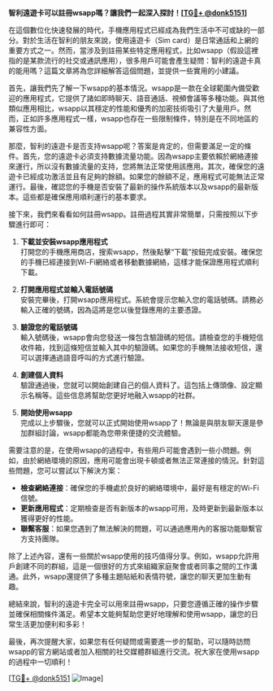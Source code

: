 **智利遠遊卡可以註冊wsapp嗎？讓我們一起深入探討！[[TG💪+ @donk5151](https://t.me/s/donk5151)]**

在這個數位化快速發展的時代，手機應用程式已經成為我們生活中不可或缺的一部分。對於生活在智利的朋友來說，使用遠遊卡（Sim card）是日常通話和上網的重要方式之一。然而，當涉及到註冊某些特定應用程式，比如wsapp（假設這裡指的是某款流行的社交或通訊應用），很多用戶可能會產生疑問：智利的遠遊卡真的能用嗎？這篇文章將為您詳細解答這個問題，並提供一些實用的小建議。

首先，讓我們先了解一下wsapp的基本情況。wsapp是一款在全球範圍內備受歡迎的應用程式，它提供了諸如即時聊天、語音通話、視頻會議等多種功能。與其他類似應用相比，wsapp以其穩定的性能和優秀的加密技術吸引了大量用戶。然而，正如許多應用程式一樣，wsapp也存在一些限制條件，特別是在不同地區的兼容性方面。

那麼，智利的遠遊卡是否支持wsapp呢？答案是肯定的，但需要滿足一定的條件。首先，您的遠遊卡必須支持數據流量功能。因為wsapp主要依賴於網絡連接來運行，所以沒有數據流量的支持，您將無法正常使用該應用。其次，確保您的遠遊卡已經成功激活並且有足夠的餘額。如果您的餘額不足，應用程式可能無法正常運行。最後，確認您的手機是否安裝了最新的操作系統版本以及wsapp的最新版本。這些都是確保應用順利運行的基本要求。

接下來，我們來看看如何註冊wsapp。註冊過程其實非常簡單，只需按照以下步驟進行即可：

1. **下載並安裝wsapp應用程式**  
   打開您的手機應用商店，搜索wsapp，然後點擊“下載”按鈕完成安裝。確保您的手機已經連接到Wi-Fi網絡或者移動數據網絡，這樣才能保證應用程式順利下載。

2. **打開應用程式並輸入電話號碼**  
   安裝完畢後，打開wsapp應用程式。系統會提示您輸入您的電話號碼。請務必輸入正確的號碼，因為這將是您以後登錄應用的主要憑證。

3. **驗證您的電話號碼**  
   輸入號碼後，wsapp會向您發送一條包含驗證碼的短信。請檢查您的手機短信收件箱，找到這條短信並輸入其中的驗證碼。如果您的手機無法接收短信，還可以選擇通過語音呼叫的方式進行驗證。

4. **創建個人資料**  
   驗證通過後，您就可以開始創建自己的個人資料了。這包括上傳頭像、設定顯示名稱等。這些信息將幫助您更好地融入wsapp的社群。

5. **開始使用wsapp**  
   完成以上步驟後，您就可以正式開始使用wsapp了！無論是與朋友聊天還是參加群組討論，wsapp都能為您帶來便捷的交流體驗。

需要注意的是，在使用wsapp的過程中，有些用戶可能會遇到一些小問題。例如，由於網絡環境的原因，應用可能會出現卡頓或者無法正常連接的情況。針對這些問題，您可以嘗試以下解決方案：

- **檢查網絡連接**：確保您的手機處於良好的網絡環境中，最好是有穩定的Wi-Fi信號。
- **更新應用程式**：定期檢查是否有新版本的wsapp可用，及時更新到最新版本以獲得更好的性能。
- **聯繫客服**：如果您遇到了無法解決的問題，可以通過應用內的客服功能聯繫官方支持團隊。

除了上述內容，還有一些關於wsapp使用的技巧值得分享。例如，wsapp允許用戶創建不同的群組，這是一個很好的方式來組織家庭聚會或者同事之間的工作溝通。此外，wsapp還提供了多種主題貼紙和表情符號，讓您的聊天更加生動有趣。

總結來說，智利的遠遊卡完全可以用來註冊wsapp，只要您遵循正確的操作步驟並確保相關條件滿足。希望本文能夠幫助您更好地理解和使用wsapp，讓您的日常生活更加便利和多彩！

最後，再次提醒大家，如果您有任何疑問或需要進一步的幫助，可以隨時訪問wsapp的官方網站或者加入相關的社交媒體群組進行交流。祝大家在使用wsapp的過程中一切順利！

[[TG💪+ @donk5151](https://t.me/s/donk5151) ![Image](https://i.postimg.cc/rwNCRYN7/Snipaste-2025-04-30-17-27-05.png)]